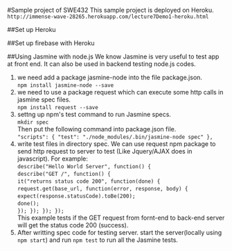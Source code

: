 #Sample project of SWE432
This sample project is deployed on Heroku.  
`http://immense-wave-28265.herokuapp.com/lecture7Demo1-heroku.html`  

##Set up Heroku

##Set up firebase with Heroku

##Using Jasmine with node.js
We know Jasmine is very useful to test app at front end. It can also be used in backend testing node.js codes.  
1. we need add a package jasmine-node into the file package.json.  
`npm install jasmine-node --save`  
2. we need to use a package request which can execute some http calls in jasmine spec files.  
`npm install request --save`  
3. settng up npm's test command to run Jasmine specs.  
`mkdir spec`  
Then put the following command into package.json file.   
  `"scripts": {
    "test": "./node_modules/.bin/jasmine-node spec"
  },`  
4. write test files in directory spec. We can use request npm package to send http request to server to test (Like Jquery/AJAX does in javascript). For example:  
`describe("Hello World Server", function() {`  
  `describe("GET /", function() {`  
    `it("returns status code 200", function(done) {`  
      `request.get(base_url, function(error, response, body) {`  
        `expect(response.statusCode).toBe(200);`  
        `done();`  
      `}); }); }); });`   
      This example tests if the GET request from fornt-end to back-end server will get the status code 200 (success).  
5. After writting spec code for testing server. start the server(locally using  `npm start`) and run `npm test` to run all the Jasmine tests.

  
